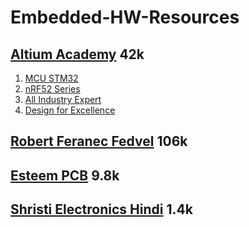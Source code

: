# Embedded-HW-Resources

## [Altium Academy](https://www.youtube.com/@AltiumAcademy/playlists) 42k
1. [MCU STM32](https://www.youtube.com/watch?v=gFmm91c_mr8&list=PL3aaAq2OJU5HcbClqrOhqBDozF7HmxV-s&index=1&ab_channel=AltiumAcademy)
2. [nRF52 Series](https://www.youtube.com/watch?v=CD2JqgvNp3o&list=PL3aaAq2OJU5HrrEQ_IOryoejLS8uf_Fp-&ab_channel=AltiumAcademy)
3. [All Industry Expert](https://www.youtube.com/watch?v=yxyGJ7uuj4w&list=PL3aaAq2OJU5HdgOKGPq8qv804Urf21wgJ&ab_channel=AltiumAcademy)
4. [Design for Excellence](https://www.youtube.com/watch?v=gFmm91c_mr8&list=PL3aaAq2OJU5HcbClqrOhqBDozF7HmxV-s&index=1&ab_channel=AltiumAcademy)

## [Robert Feranec Fedvel](https://www.youtube.com/@RobertFeranec/playlists) 106k

## [Esteem PCB](https://www.youtube.com/@EsteemPCB/playlists) 9.8k

## [Shristi Electronics Hindi](https://www.youtube.com/@shristi-electronics-design1111/videos) 1.4k
